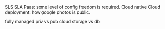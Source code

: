 SLS
SLA
Paas: some level of config freedom is required.
Cloud native
Cloud deployment:
how google photos is public.


fully managed
priv vs pub cloud
storage vs db

